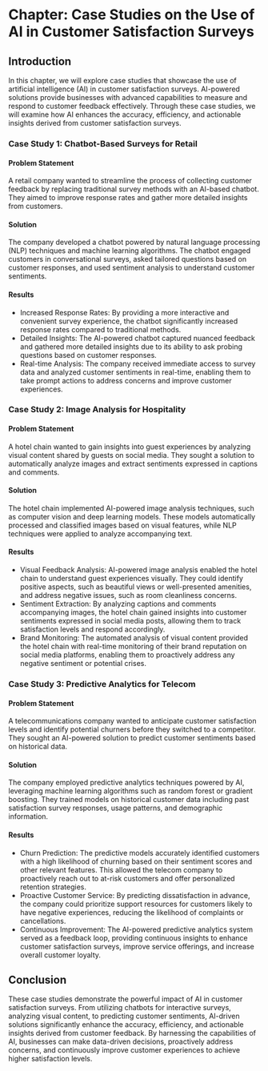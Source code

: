 Chapter: Case Studies on the Use of AI in Customer Satisfaction Surveys
=======================================================================

Introduction
------------

In this chapter, we will explore case studies that showcase the use of artificial intelligence (AI) in customer satisfaction surveys. AI-powered solutions provide businesses with advanced capabilities to measure and respond to customer feedback effectively. Through these case studies, we will examine how AI enhances the accuracy, efficiency, and actionable insights derived from customer satisfaction surveys.

### Case Study 1: Chatbot-Based Surveys for Retail

#### Problem Statement

A retail company wanted to streamline the process of collecting customer feedback by replacing traditional survey methods with an AI-based chatbot. They aimed to improve response rates and gather more detailed insights from customers.

#### Solution

The company developed a chatbot powered by natural language processing (NLP) techniques and machine learning algorithms. The chatbot engaged customers in conversational surveys, asked tailored questions based on customer responses, and used sentiment analysis to understand customer sentiments.

#### Results

* Increased Response Rates: By providing a more interactive and convenient survey experience, the chatbot significantly increased response rates compared to traditional methods.
* Detailed Insights: The AI-powered chatbot captured nuanced feedback and gathered more detailed insights due to its ability to ask probing questions based on customer responses.
* Real-time Analysis: The company received immediate access to survey data and analyzed customer sentiments in real-time, enabling them to take prompt actions to address concerns and improve customer experiences.

### Case Study 2: Image Analysis for Hospitality

#### Problem Statement

A hotel chain wanted to gain insights into guest experiences by analyzing visual content shared by guests on social media. They sought a solution to automatically analyze images and extract sentiments expressed in captions and comments.

#### Solution

The hotel chain implemented AI-powered image analysis techniques, such as computer vision and deep learning models. These models automatically processed and classified images based on visual features, while NLP techniques were applied to analyze accompanying text.

#### Results

* Visual Feedback Analysis: AI-powered image analysis enabled the hotel chain to understand guest experiences visually. They could identify positive aspects, such as beautiful views or well-presented amenities, and address negative issues, such as room cleanliness concerns.
* Sentiment Extraction: By analyzing captions and comments accompanying images, the hotel chain gained insights into customer sentiments expressed in social media posts, allowing them to track satisfaction levels and respond accordingly.
* Brand Monitoring: The automated analysis of visual content provided the hotel chain with real-time monitoring of their brand reputation on social media platforms, enabling them to proactively address any negative sentiment or potential crises.

### Case Study 3: Predictive Analytics for Telecom

#### Problem Statement

A telecommunications company wanted to anticipate customer satisfaction levels and identify potential churners before they switched to a competitor. They sought an AI-powered solution to predict customer sentiments based on historical data.

#### Solution

The company employed predictive analytics techniques powered by AI, leveraging machine learning algorithms such as random forest or gradient boosting. They trained models on historical customer data including past satisfaction survey responses, usage patterns, and demographic information.

#### Results

* Churn Prediction: The predictive models accurately identified customers with a high likelihood of churning based on their sentiment scores and other relevant features. This allowed the telecom company to proactively reach out to at-risk customers and offer personalized retention strategies.
* Proactive Customer Service: By predicting dissatisfaction in advance, the company could prioritize support resources for customers likely to have negative experiences, reducing the likelihood of complaints or cancellations.
* Continuous Improvement: The AI-powered predictive analytics system served as a feedback loop, providing continuous insights to enhance customer satisfaction surveys, improve service offerings, and increase overall customer loyalty.

Conclusion
----------

These case studies demonstrate the powerful impact of AI in customer satisfaction surveys. From utilizing chatbots for interactive surveys, analyzing visual content, to predicting customer sentiments, AI-driven solutions significantly enhance the accuracy, efficiency, and actionable insights derived from customer feedback. By harnessing the capabilities of AI, businesses can make data-driven decisions, proactively address concerns, and continuously improve customer experiences to achieve higher satisfaction levels.
